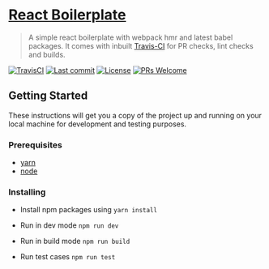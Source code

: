 # [React Boilerplate](http://react-simple-boilerplate.surge.sh/) 

> A simple react boilerplate with webpack hmr and latest babel packages. It comes with inbuilt [Travis-CI](https://travis-ci.org/) for PR checks, lint checks and builds.

[![TravisCI](https://img.shields.io/travis/udaypydi/react-simple-boilerplate)](https://travis-ci.org/github/udaypydi/react-simple-boilerplate/builds)
[![Last commit](https://img.shields.io/github/last-commit/udaypydi/react-simple-boilerplate)](https://github.com/udaypydi/react-simple-boilerplate/commits/master)
[![License](https://img.shields.io/github/license/udaypydi/react-simple-boilerplate)](https://github.com/udaypydi/react-simple-boilerplate/blob/master/LICENSE)
[![PRs Welcome](https://img.shields.io/badge/PRs-welcome-brightgreen.svg)](https://github.com/udaypydi/react-simple-boilerplate/blob/master/CONTRIBUTING.md)


## Getting Started
These instructions will get you a copy of the project up and running on your local machine for development and testing purposes.

### Prerequisites
* [yarn](https://classic.yarnpkg.com/en/docs/install/)
* [node](https://nodejs.org/en/download/) 


### Installing
- Install npm packages using `yarn install`

- Run in dev mode
    `npm run dev`

- Run in build mode
    `npm run build`
    
- Run test cases
    `npm run test`
